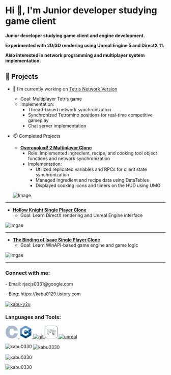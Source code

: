 <h1 align="left">Hi 👋, I'm Junior developer studying game client</h1>
<h4 align="left">Junior developer studying game client and engine development. </p> Experimented with 2D/3D rendering using Unreal Engine 5 and DirectX 11. </p> Also interested in network programming and multiplayer system implementation.</h4>
</p></p>

## 📄 Projects
- 🔭 I’m currently working on [Tetris Network Version](https://github.com/kabu0330/DX_Network)
  - Goal: Multiplayer Tetris game  
  - Implementation:  
    - Thread-based network synchronization  
    - Synchronized Tetromino positions for real-time competitive gameplay  
    - Chat server implementation  


- 📫 Completed Projects
  - **[Overcooked! 2 Multiplayer Clone](https://github.com/kabu0330/UE_Overcooked2)**
    - Role: Implemented ingredient, recipe, and cooking tool object functions and network synchronization  
    - Implementation:  
      - Utilized replicated variables and RPCs for client state synchronization  
      - Managed ingredient and recipe data using DataTables  
      - Displayed cooking icons and timers on the HUD using UMG


   ![Image](https://github.com/user-attachments/assets/4a667a58-2fba-44c0-8470-2abd8e2fe550)
___

 
  - **[Hollow Knight Single Player Clone](https://github.com/kabu0330/DX_HollowKnight2)**
    - Goal: Learn DirectX rendering and Unreal Engine interface  

  ![Imgae](https://github.com/user-attachments/assets/df114776-bbad-48d3-8368-164ff468c500)
___

  - **[The Binding of Isaac Single Player Clone](https://github.com/kabu0330/WinAPI)**  
    - Goal: Learn WinAPI-based game engine and game logic  

   ![Imgae](https://github.com/user-attachments/assets/3db1956b-8548-427d-9c69-c3942d66c3c3)
___
  

<h3 align="left">Connect with me:</h3>
<p align="left">
- Email: rjacjs0331@google.com  </p>
- Blog: https://kabu0129.tistory.com  </p>
<a href="https://www.youtube.com/c/kabu-y2u" target="blank"><img align="center" src="https://raw.githubusercontent.com/rahuldkjain/github-profile-readme-generator/master/src/images/icons/Social/youtube.svg" alt="kabu-y2u" height="30" width="40" /></a>
</p>

<h3 align="left">Languages and Tools:</h3>
<p align="left"> <a href="https://www.cprogramming.com/" target="_blank" rel="noreferrer"> <img src="https://raw.githubusercontent.com/devicons/devicon/master/icons/c/c-original.svg" alt="c" width="40" height="40"/> </a> <a href="https://www.w3schools.com/cpp/" target="_blank" rel="noreferrer"> <img src="https://raw.githubusercontent.com/devicons/devicon/master/icons/cplusplus/cplusplus-original.svg" alt="cplusplus" width="40" height="40"/> </a> <a href="https://git-scm.com/" target="_blank" rel="noreferrer"> <img src="https://www.vectorlogo.zone/logos/git-scm/git-scm-icon.svg" alt="git" width="40" height="40"/> </a> <a href="https://www.photoshop.com/en" target="_blank" rel="noreferrer"> <img src="https://raw.githubusercontent.com/devicons/devicon/master/icons/photoshop/photoshop-line.svg" alt="photoshop" width="40" height="40"/> </a> <a href="https://unrealengine.com/" target="_blank" rel="noreferrer"> <img src="https://raw.githubusercontent.com/kenangundogan/fontisto/036b7eca71aab1bef8e6a0518f7329f13ed62f6b/icons/svg/brand/unreal-engine.svg" alt="unreal" width="40" height="40"/> </a> </p>

<p><img align="left" src="https://github-readme-stats.vercel.app/api/top-langs?username=kabu0330&show_icons=true&theme=dark&locale=en&layout=compact" alt="kabu0330" /></p>

<p>&nbsp;<img align="center" src="https://github-readme-stats.vercel.app/api?username=kabu0330&show_icons=true&theme=dark&locale=en" alt="kabu0330" /></p>

<p><img align="center" src="https://github-readme-streak-stats.herokuapp.com/?user=kabu0330&theme=dark" alt="kabu0330" /></p>

<p align="left"> <img src="https://komarev.com/ghpvc/?username=kabu0330&label=Profile%20views&color=0e75b6&style=flat" alt="kabu0330" /> </p>
